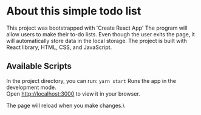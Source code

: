 # About this simple todo list
This project was bootstrapped with 'Create React App'
The program will allow users to make their to-do lists. Even though the user exits the page, it will automatically store data in the local storage.
The project is built with React library, HTML, CSS, and JavaScript.

## Available Scripts
In the project directory, you can run:
 `yarn start`
Runs the app in the development mode.\
Open [http://localhost:3000](http://localhost:3000) to view it in your browser.

The page will reload when you make changes.\



